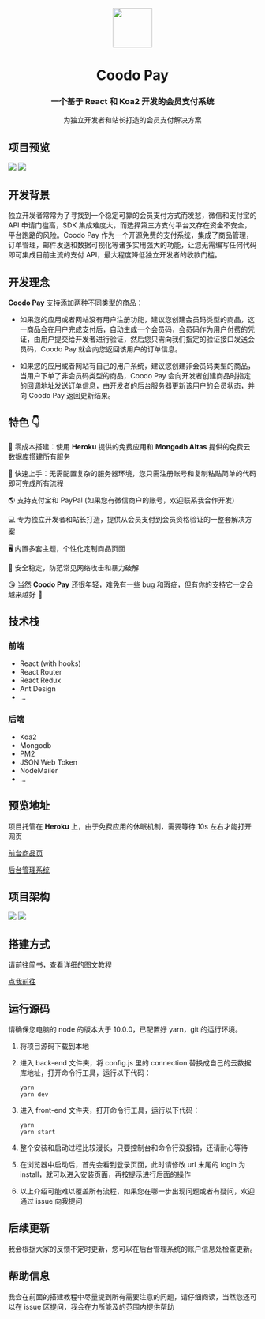 <div align="center">
<img src="https://i.loli.net/2020/03/27/xdEUXeo6QDMWa2O.png" width="80px" height="80px"/>
</div>
  <h1 align="center">
    Coodo Pay
  </h1>
  <h3 align="center">
    一个基于 React 和 Koa2 开发的会员支付系统
  </h3>
<p align="center">
    为独立开发者和站长打造的会员支付解决方案
</p>

## 项目预览

<img src="https://i.loli.net/2020/07/10/szqvUMpV9IALkXQ.png">
<img src="https://i.loli.net/2020/07/10/zHZmOoi4rBMaU1D.png">

## 开发背景

独立开发者常常为了寻找到一个稳定可靠的会员支付方式而发愁，微信和支付宝的 API 申请门槛高，SDK 集成难度大，而选择第三方支付平台又存在资金不安全，平台跑路的风险。Coodo Pay 作为一个开源免费的支付系统，集成了商品管理，订单管理，邮件发送和数据可视化等诸多实用强大的功能，让您无需编写任何代码即可集成目前主流的支付 API，最大程度降低独立开发者的收款门槛。

## 开发理念

**Coodo Pay** 支持添加两种不同类型的商品：

- 如果您的应用或者网站没有用户注册功能，建议您创建会员码类型的商品，这一商品会在用户完成支付后，自动生成一个会员码，会员码作为用户付费的凭证，由用户提交给开发者进行验证，然后您只需向我们指定的验证接口发送会员码，Coodo Pay 就会向您返回该用户的订单信息。

- 如果您的应用或者网站有自己的用户系统，建议您创建非会员码类型的商品，当用户下单了非会员码类型的商品，Coodo Pay 会向开发者创建商品时指定的回调地址发送订单信息，由开发者的后台服务器更新该用户的会员状态，并向 Coodo Pay 返回更新结果。

## 特色 👇

📝 零成本搭建：使用 **Heroku** 提供的免费应用和 **Mongodb Altas** 提供的免费云数据库搭建所有服务

🌉 快速上手：无需配置复杂的服务器环境，您只需注册账号和复制粘贴简单的代码即可完成所有流程

🌎 支持支付宝和 PayPal (如果您有微信商户的账号，欢迎联系我合作开发)

💻 专为独立开发者和站长打造，提供从会员支付到会员资格验证的一整套解决方案

🖥 内置多套主题，个性化定制商品页面

🌱 安全稳定，防范常见网络攻击和暴力破解

😘 当然 **Coodo Pay** 还很年轻，难免有一些 bug 和瑕疵，但有你的支持它一定会越来越好 🏃

## 技术栈

### 前端

- React (with hooks)
- React Router
- React Redux
- Ant Design
- ...

### 后端

- Koa2
- Mongodb
- PM2
- JSON Web Token
- NodeMailer
- ...

## 预览地址

项目托管在 **Heroku** 上，由于免费应用的休眠机制，需要等待 10s 左右才能打开网页

[前台商品页](https://pay.960960.xyz/#/product/6)

[后台管理系统](https://pay.960960.xyz)

## 项目架构

<img src="https://i.loli.net/2020/06/25/IAvzkwqybueSd1p.png">
<img src="https://i.loli.net/2020/06/25/GpBbfny8JdVN1cr.png">

## 搭建方式

请前往简书，查看详细的图文教程

[点我前往](https://www.jianshu.com/p/13e3ed3f7079)

## 运行源码

请确保您电脑的 node 的版本大于 10.0.0，已配置好 yarn，git 的运行环境。

1. 将项目源码下载到本地

2. 进入 back-end 文件夹，将 config.js 里的 connection 替换成自己的云数据库地址，打开命令行工具，运行以下代码：

   ```
   yarn
   yarn dev
   ```

3. 进入 front-end 文件夹，打开命令行工具，运行以下代码：

   ```
   yarn
   yarn start
   ```

4. 整个安装和启动过程比较漫长，只要控制台和命令行没报错，还请耐心等待

5. 在浏览器中启动后，首先会看到登录页面，此时请修改 url 末尾的 login 为 install，就可以进入安装页面，再按提示进行后面的操作

6. 以上介绍可能难以覆盖所有流程，如果您在哪一步出现问题或者有疑问，欢迎通过 issue 向我提问

## 后续更新

我会根据大家的反馈不定时更新，您可以在后台管理系统的账户信息处检查更新。

## 帮助信息

我会在前面的搭建教程中尽量提到所有需要注意的问题，请仔细阅读，当然您还可以在 issue 区提问，我会在力所能及的范围内提供帮助
